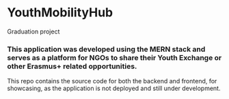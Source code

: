 # YouthMobilityHub
Graduation project

### This application was developed using the MERN stack and serves as a platform for NGOs to share their Youth Exchange or other Erasmus+ related opportunities.
 This repo contains the source code for both the backend and frontend, for showcasing, as the application is not deployed and still under development.
